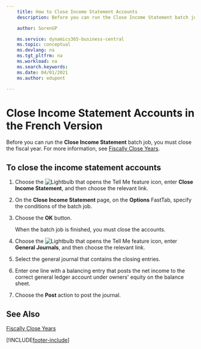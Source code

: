 ```yaml
---
    title: How to Close Income Statement Accounts
    description: Before you can run the Close Income Statement batch job, you must close the fiscal year.

    author: SorenGP

    ms.service: dynamics365-business-central
    ms.topic: conceptual
    ms.devlang: na
    ms.tgt_pltfrm: na
    ms.workload: na
    ms.search.keywords:
    ms.date: 04/01/2021
    ms.author: edupont

---
```

# Close Income Statement Accounts in the French Version

Before you can run the **Close Income Statement** batch job, you must close the fiscal year. For more information, see [Fiscally Close Years](how-to-fiscally-close-years.md).  

## To close the income statement accounts  

1. Choose the ![Lightbulb that opens the Tell Me feature](../../media/ui-search/search_small.png "Tell me what you want to do") icon, enter **Close Income Statement**, and then choose the relevant link.  
2. On the **Close Income Statement** page, on the **Options** FastTab, specify the conditions of the batch job.  
3. Choose the **OK** button.  

    When the batch job is finished, you must close the accounts.  

4. Choose the ![Lightbulb that opens the Tell Me feature](../../media/ui-search/search_small.png "Tell me what you want to do") icon, enter **General Journals**, and then choose the relevant link.  
5. Select the general journal that contains the closing entries.  
6. Enter one line with a balancing entry that posts the net income to the correct general ledger account under owners' equity on the balance sheet.  
7. Choose the **Post** action to post the journal.  

## See Also

[Fiscally Close Years](how-to-fiscally-close-years.md)


[!INCLUDE[footer-include](../../includes/footer-banner.md)]